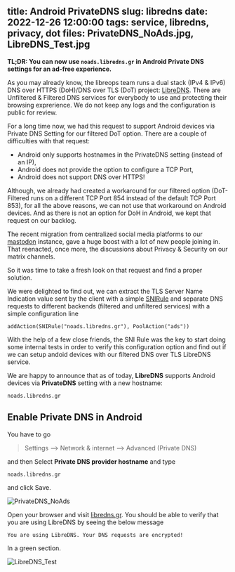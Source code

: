 title: Android PrivateDNS
slug: libredns
date: 2022-12-26 12:00:00
tags: service, libredns, privacy, dot
files: PrivateDNS_NoAds.jpg, LibreDNS_Test.jpg
---

**TL;DR: You can now use `noads.libredns.gr` in Android Private DNS settings for an ad-free experience.**

As you may already know, the libreops team runs a dual stack (IPv4 & IPv6) DNS over HTTPS (DoH)/DNS over TLS
 (DoT) project: [LibreDNS](https://libredns.gr/). There are Unfiltered & Filtered DNS services for everybody
 to use and protecting their browsing exprerience. We do not keep any logs and the configuration is public
for review.

For a long time now, we had this request to support Android devices via Private DNS Setting for our filtered
 DoT option. There are a couple of difficulties with that request:

* Android only supports hostnames in the PrivateDNS setting (instead of an IP),
* Android does not provide the option to configure a TCP Port,
* Android does not support DNS over HTTPS!

Although, we already had created a workaround for our filtered option (DoT-Filtered runs on a different
TCP Port 854 instead of the default TCP Port 853), for all the above reasons, we can not use that workaround on
Android devices. And as there is not an option for DoH in Android, we kept that request on our backlog.

The recent migration from centralized social media platforms to our [mastodon](https://libretooth.gr/) instance,
gave a huge boost with a lot of new people joining in. That reenacted, once more, the discussions about
Privacy & Security on our matrix channels.

So it was time to take a fresh look on that request and find a proper solution.

We were delighted to find out, we can extract the TLS Server Name Indication value sent by the client with
a simple [SNIRule](https://dnsdist.org/rules-actions.html?highlight=snirule#SNIRule) and separate DNS
requests to different backends (filtered and unfiltered services) with a simple configuration line

    addAction(SNIRule("noads.libredns.gr"), PoolAction("ads"))

With the help of a few close friends, the SNI Rule was the key to start doing some internal tests in order to verify
this configuration option and find out if we can setup andoid devices with our filtered DNS over TLS LibreDNS service.

We are happy to announce that as of today, **LibreDNS** supports Android devices via **PrivateDNS** setting with a new
hostname:

`noads.libredns.gr`



## Enable Private DNS in Android

You have to go

> Settings --> Network & internet --> Advanced (Private DNS)

and then Select **Private DNS provider hostname** and type


    noads.libredns.gr

and click Save.

![PrivateDNS_NoAds](PrivateDNS_NoAds.jpg)

Open your browser and visit [libredns.gr](https://libredns.gr). You should be able to verify that you are using LibreDNS
by seeing the below message

    You are using LibreDNS. Your DNS requests are encrypted!

In a green section.

![LibreDNS_Test](LibreDNS_Test.jpg)


